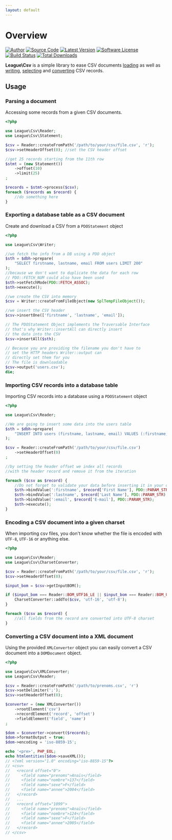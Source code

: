 ```yaml
---
layout: default
---
```


# Overview

[![Author](http://img.shields.io/badge/author-@nyamsprod-blue.svg?style=flat-square)](https://twitter.com/nyamsprod)
[![Source Code](http://img.shields.io/badge/source-league/csv-blue.svg?style=flat-square)](https://github.com/thephpleague/csv)
[![Latest Version](https://img.shields.io/github/release/thephpleague/csv.svg?style=flat-square)](https://github.com/thephpleague/csv/releases)
[![Software License](https://img.shields.io/badge/license-MIT-brightgreen.svg?style=flat-square)](LICENSE.md)
[![Build Status](https://img.shields.io/travis/thephpleague/csv/master.svg?style=flat-square)](https://travis-ci.org/thephpleague/csv)
[![Total Downloads](https://img.shields.io/packagist/dt/league/csv.svg?style=flat-square)](https://packagist.org/packages/league/csv)

**League\Csv** is a simple library to ease CSV documents [loading](/9.0/connections/) as well as [writing](/9.0/writer/), [selecting](/9.0/reader/) and [converting](/9.0/converter/) CSV records.

## Usage

### Parsing a document

Accessing some records from a given CSV documents.

~~~php
<?php

use League\Csv\Reader;
use League\Csv\Statement;

$csv = Reader::createFromPath('/path/to/your/csv/file.csv', 'r');
$csv->setHeaderOffset(0); //set the CSV header offset

//get 25 records starting from the 11th row
$stmt = (new Statement())
    ->offset(10)
    ->limit(25)
;

$records = $stmt->process($csv);
foreach ($records as $record) {
    //do something here
}

~~~

### Exporting a database table as a CSV document

Create and download a CSV from a `PDOStatement` object

~~~php
<?php

use League\Csv\Writer;

//we fetch the info from a DB using a PDO object
$sth = $dbh->prepare(
    "SELECT firstname, lastname, email FROM users LIMIT 200"
);
//because we don't want to duplicate the data for each row
// PDO::FETCH_NUM could also have been used
$sth->setFetchMode(PDO::FETCH_ASSOC);
$sth->execute();

//we create the CSV into memory
$csv = Writer::createFromFileObject(new SplTempFileObject());

//we insert the CSV header
$csv->insertOne(['firstname', 'lastname', 'email']);

// The PDOStatement Object implements the Traversable Interface
// that's why Writer::insertAll can directly insert
// the data into the CSV
$csv->insertAll($sth);

// Because you are providing the filename you don't have to
// set the HTTP headers Writer::output can
// directly set them for you
// The file is downloadable
$csv->output('users.csv');
die;
~~~

### Importing CSV records into a database table

Importing CSV records into a database using a `PDOStatement` object

~~~php
<?php

use League\Csv\Reader;

//We are going to insert some data into the users table
$sth = $dbh->prepare(
    "INSERT INTO users (firstname, lastname, email) VALUES (:firstname, :lastname, :email)"
);

$csv = Reader::createFromPath('/path/to/your/csv/file.csv')
    ->setHeaderOffset(0)
;

//by setting the header offset we index all records
//with the header record and remove it from the iteration

foreach ($csv as $record) {
    //Do not forget to validate your data before inserting it in your database
    $sth->bindValue(':firstname', $record['First Name'], PDO::PARAM_STR);
    $sth->bindValue(':lastname', $record['Last Name'], PDO::PARAM_STR);
    $sth->bindValue(':email', $record['E-mail'], PDO::PARAM_STR);
    $sth->execute();
}
~~~

### Encoding a CSV document into a given charset

When importing csv files, you don't know whether the file is encoded with `UTF-8`, `UTF-16` or anything else.

~~~php
<?php

use League\Csv\Reader;
use League\Csv\CharsetConverter;

$csv = Reader::createFromPath('/path/to/your/csv/file.csv', 'r');
$csv->setHeaderOffset(0);

$input_bom = $csv->getInputBOM();

if ($input_bom === Reader::BOM_UTF16_LE || $input_bom === Reader::BOM_UTF16_BE) {
    CharsetConverter::addTo($csv, 'utf-16', 'utf-8');
}

foreach ($csv as $record) {
    //all fields from the record are converted into UTF-8 charset
}
~~~

### Converting a CSV document into a XML document

Using the provided `XMLConverter` object you can easily convert a CSV document into a `DOMDocument` object.

~~~php
<?php

use League\Csv\XMLConverter;
use League\Csv\Reader;

$csv = Reader::createFromPath('/path/to/prenoms.csv', 'r')
$csv->setDelimiter(';');
$csv->setHeaderOffset(0);

$converter = (new XMLConverter())
    ->rootElement('csv')
    ->recordElement('record', 'offset')
    ->fieldElement('field', 'name')
;

$dom = $converter->convert($records);
$dom->formatOutput = true;
$dom->encoding = 'iso-8859-15';

echo '<pre>', PHP_EOL;
echo htmlentities($dom->saveXML());
// <?xml version="1.0" encoding="iso-8859-15"?>
// <csv>
//   <record offset="0">
//     <field name="prenoms">Anaïs</field>
//     <field name="nombre">137</field>
//     <field name="sexe">F</field>
//     <field name="annee">2004</field>
//   </record>
//   ...
//   <record offset="1099">
//     <field name="prenoms">Anaïs</field>
//     <field name="nombre">124</field>
//     <field name="sexe">F</field>
//     <field name="annee">2005</field>
//   </record>
// </csv>
~~~
